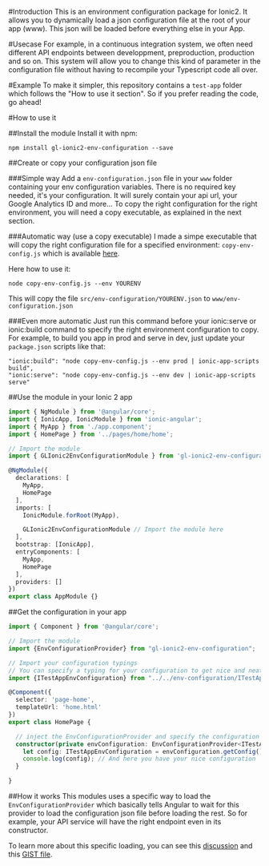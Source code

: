 #Introduction
This is an environment configuration package for Ionic2.
It allows you to dynamically load a json configuration file at the root of your app (www). 
This json will be loaded before everything else in your App.

#Usecase
For example, in a continuous integration system, we often need different API endpoints between developpment, preproduction, production and so on.
This system will allow you to change this kind of parameter in the configuration file without having to recompile your Typescript code all over.

#Example
To make it simpler, this repository contains a `test-app` folder which follows the "How to use it section". 
So if you prefer reading the code, go ahead!

#How to use it

##Install the module
Install it with npm:
```
npm install gl-ionic2-env-configuration --save
```

##Create or copy your configuration json file

###Simple way
Add a `env-configuration.json` file in your `www` folder containing your env configuration variables.
There is no required key needed, it's your configuration. It will surely contain your api url, your Google Analytics ID and more...
To copy the right configuration for the right environment, you will need a copy executable, as explained in the next section.

###Automatic way (use a copy executable)
I made a simpe executable that will copy the right configuration file for a specified environment:
`copy-env-config.js` which is available [here](https://github.com/geeklearningio/gl-ionic2-env-configuration/blob/master/test-app/copy-env-config.js).

Here how to use it:
```
node copy-env-config.js --env YOURENV
```
This will copy the file `src/env-configuration/YOURENV.json` to `www/env-configuration.json`

###Even more automatic
Just run this command before your ionic:serve or ionic:build command to specify the right environment configuration to copy.
For example, to build you app in prod and serve in dev, just update your `package.json` scripts like that:
```
"ionic:build": "node copy-env-config.js --env prod | ionic-app-scripts build",
"ionic:serve": "node copy-env-config.js --env dev | ionic-app-scripts serve"
```

##Use the module in your Ionic 2 app

```typescript
import { NgModule } from '@angular/core';
import { IonicApp, IonicModule } from 'ionic-angular';
import { MyApp } from './app.component';
import { HomePage } from '../pages/home/home';

// Import the module
import { GLIonic2EnvConfigurationModule } from 'gl-ionic2-env-configuration';

@NgModule({
  declarations: [
    MyApp,
    HomePage
  ],
  imports: [
    IonicModule.forRoot(MyApp),

    GLIonic2EnvConfigurationModule // Import the module here
  ],
  bootstrap: [IonicApp],
  entryComponents: [
    MyApp,
    HomePage
  ],
  providers: []
})
export class AppModule {}
```

##Get the configuration in your app

```typescript
import { Component } from '@angular/core';

// Import the module
import {EnvConfigurationProvider} from "gl-ionic2-env-configuration";

// Import your configuration typings
// You can specify a typing for your configuration to get nice and neat autocompletion
import {ITestAppEnvConfiguration} from "../../env-configuration/ITestAppEnvConfiguration";

@Component({
  selector: 'page-home',
  templateUrl: 'home.html'
})
export class HomePage {

  // inject the EnvConfigurationProvider and specify the configuration typings
  constructor(private envConfiguration: EnvConfigurationProvider<ITestAppEnvConfiguration>) {
    let config: ITestAppEnvConfiguration = envConfiguration.getConfig();
    console.log(config); // And here you have your nice configuration
  }

}
```

##How it works
This modules uses a specific way to load the `EnvConfigurationProvider` which basically tells Angular to wait for this provider to load the configuration json file before loading the rest.
So for example, your API service will have the right endpoint even in its constructor.

To learn more about this specific loading, you can see this [discussion](https://github.com/angular/angular/issues/9047#issuecomment-224075188) and this [GIST file](https://gist.github.com/fernandohu/122e88c3bcd210bbe41c608c36306db9).
